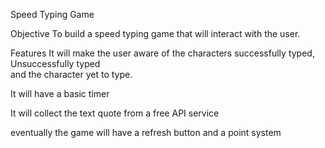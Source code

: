 Speed Typing Game


Objective
To build a speed typing game that will interact with the user.

Features 
It will make the user aware of the characters successfully typed,
Unsuccessfully typed	
and the character yet to type.

It will have a basic timer

It will collect the text quote from a free API service

eventually the game will have a refresh button and a point system

